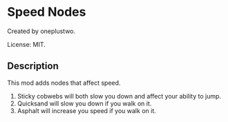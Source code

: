 # Speed Nodes

Created by oneplustwo.

License: MIT.

## Description

This mod adds nodes that affect speed.

1. Sticky cobwebs will both slow you down and affect your ability to jump.
2. Quicksand will slow you down if you walk on it.
3. Asphalt will increase you speed if you walk on it.